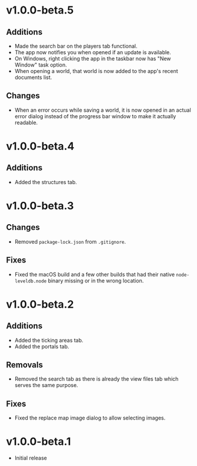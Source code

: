 # v1.0.0-beta.5

## Additions

-   Made the search bar on the players tab functional.
-   The app now notifies you when opened if an update is available.
-   On Windows, right clicking the app in the taskbar now has "New Window" task option.
-   When opening a world, that world is now added to the app's recent documents list.

## Changes

-   When an error occurs while saving a world, it is now opened in an actual error dialog instead of the progress bar window to make it actually readable.

# v1.0.0-beta.4

## Additions

-   Added the structures tab.

# v1.0.0-beta.3

## Changes

-   Removed `package-lock.json` from `.gitignore`.

## Fixes

-   Fixed the macOS build and a few other builds that had their native `node-leveldb.node` binary missing or in the wrong location.

# v1.0.0-beta.2

## Additions

-   Added the ticking areas tab.
-   Added the portals tab.

## Removals

-   Removed the search tab as there is already the view files tab which serves the same purpose.

## Fixes

-   Fixed the replace map image dialog to allow selecting images.

# v1.0.0-beta.1

-   Initial release
